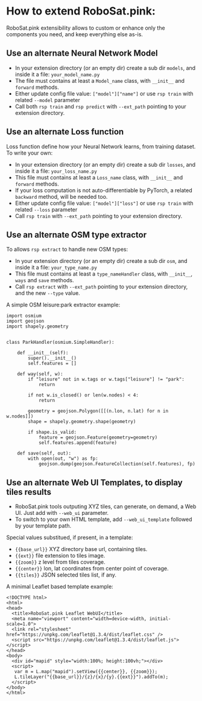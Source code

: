 # How to extend RoboSat.pink: 

RoboSat.pink extensibility allows to custom or enhance only the components you need, and keep everything else as-is.




## Use an alternate Neural Network Model ##
- In your extension directory (or an empty dir) create a sub dir `models`, and inside it a file: `your_model_name.py`
- The file must contains at least a `Model_name` class, with `__init__` and `forward` methods.
- Either update config file value: `["model"]["name"]` or use `rsp train` with related `--model` parameter
- Call both `rsp train` and `rsp predict` with `--ext_path` pointing to your extension directory.


## Use an alternate Loss function ##
Loss function define how your Neural Network learns, from training dataset.
To write your own:
- In your extension directory (or an empty dir) create a sub dir `losses`, and inside it a file: `your_loss_name.py`
- This file must contains at least a `Loss_name` class, with `__init__` and `forward` methods.
- If your loss computation is not auto-differentiable by PyTorch, a related `backward` method, will be needed too.
- Either update config file value: `["model"]["loss"]` or use `rsp train` with related `--loss` parameter
- Call `rsp train` with `--ext_path` pointing to your extension directory.


## Use an alternate OSM type extractor ##
To allows `rsp extract` to handle new OSM types:
- In your extension directory (or an empty dir) create a sub dir `osm`, and inside it a file: `your_type_name.py`
- This file must contains at least a `type_nameHandler` class, with `__init__`, `ways` and `save` methods.
- Call `rsp extract` with `--ext_path` pointing to your extension directory, and the new `--type` value.

A simple OSM leisure:park extractor example:

```
import osmium
import geojson
import shapely.geometry


class ParkHandler(osmium.SimpleHandler):

    def __init__(self):
        super().__init__()
        self.features = []

    def way(self, w):
        if "leisure" not in w.tags or w.tags["leisure"] != "park":
            return
            
        if not w.is_closed() or len(w.nodes) < 4:
            return

        geometry = geojson.Polygon([[(n.lon, n.lat) for n in w.nodes]])
        shape = shapely.geometry.shape(geometry)

        if shape.is_valid:
            feature = geojson.Feature(geometry=geometry)
            self.features.append(feature)

    def save(self, out):
        with open(out, "w") as fp:
            geojson.dump(geojson.FeatureCollection(self.features), fp)
```





## Use an alternate Web UI Templates, to display tiles results ##
- RoboSat.pink tools outputing XYZ tiles, can generate, on demand, a Web UI. Just add with `--web_ui` parameter.
- To switch to your own HTML template, add `--web_ui_template` followed by your template path.

Special values substitued, if present, in a template:
 - `{{base_url}}` XYZ directory base url, containing tiles. 
 - `{{ext}}` file extension to tiles image.
 - `{{zoom}}` z level from tiles coverage.
 - `{{center}}` lon, lat coordinates from center point of coverage. 
 - `{{tiles}}` JSON selected tiles list, if any. 


A minimal Leaflet based template example:
```
<!DOCTYPE html>
<html>
<head>
  <title>RoboSat.pink Leaflet WebUI</title>
  <meta name="viewport" content="width=device-width, initial-scale=1.0">
  <link rel="stylesheet" href="https://unpkg.com/leaflet@1.3.4/dist/leaflet.css" />
  <script src="https://unpkg.com/leaflet@1.3.4/dist/leaflet.js"></script>
</head>
<body>
  <div id="mapid" style="width:100%; height:100vh;"></div>
  <script>
   var m = L.map("mapid").setView({{center}}, {{zoom}});
   L.tileLayer("{{base_url}}/{z}/{x}/{y}.{{ext}}").addTo(m);
  </script>
</body>
</html>
```
